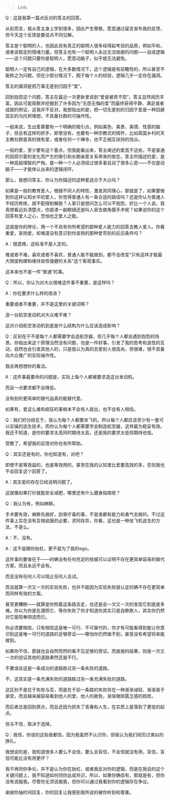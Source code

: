 > Link: 

Q：这是我第一篇点反对的答主的回答。

从前而言，我从答主身上学到很多，因此产生尊敬，愿意通过留言发布我的反馈，但今天这个反馈是要说点不同见解。

答主是个聪明的人，也因此具有真正的聪明人很多经得起考验的品质，例如平和，或者说稳定的情绪力量。但答主也有一个聪明人永远无法规避的问题——自成逻辑——这个问题只要你是聪明人，愿意动脑子，似乎就无法避免。

聪明人一定有自己的逻辑，在大多数情况下，这个逻辑是有前瞻性的，所以甚至不能称之为问题，但在少部分情况下，囿于每个人的经验，逻辑几乎一定存在漏洞。

答主的漏洞是把万事无差别归因于“爱”。

回到抱怨这个问题，答主在最近一次更新里说到“爱是被责不怨”。答主显然阅历丰富，因此可能观察并挖掘到了许多因为“无怨无悔的爱”而最终获得平静、满足或者成就的例证，这我并不反对，我想指出的是，把一切无差别的归因于爱是一种回避现实的乌托邦理想，不具备社群的可操作性。

一般来说，生出爱慕要有一个明确的吸引点，例如美色、美景、美德、性感的脑子，但总有这样的抓手，即使没有，也要有一种宗教式的情怀，比如英国乡村的天主教社群是真的很有爱，或者任何一个禅寺，也不乏相互扶持的信众。

一般的爱，至少要有这个基点。但我能看出来，答主阐述的爱高于这些，不是普通的因荷尔蒙的变化而产生的吸引和长期亲密关系带来的依恋，答主所描述的爱，是一种高超理智的产物，是一种一个人必须经过很多事且动了很多心思——不仅是动脑子——才能体认出来的逻辑闭环。

那么，我想问答主，你认为你描述的这种爱适合于大众吗？

如果是一般的教育爱人，根据不同人的特性，激发其同理心，那就是了，如果要做到你这样认知水平的爱人，你觉得普通人有一条合适的路径吗？还是你认为普通人不经历修炼，就不配得到解脱？人家只是想问怎么可以不抱怨，好比一个人说，我真想看远处清楚点，你是递一副眼镜还是叫人家去做角膜手术呢？如果说你的这个回答有爱人之心，恐怕也乏爱人之能。

这就是你的悖论，用一个不具有你所希望的那种爱人能力的回答去教人爱人。你看重爱，宣扬爱，却难道没有意识到你宣扬的那种爱苛刻的反应条件吗？

A：很遗憾，这标准不是人定的。  
  
难或者不难，喜欢或者不喜欢，普通人能不能做到，都不会改变“只有这样才能最大限度构建和维持良性强健的关系”这个客观事实。  
  
这本来也不是一件“普通”的事。

Q：所以，你认为对大众很难这件事不重要，是这样吗？

A：你在要求什么样的改进？  
  
重要或者不重要，并不是这里的关键词啊？  
  
造一台航空发动机对大众难不难？

这对介绍航空发动机到底是什么结构为什么应该造成影响？

Q：区别在于不是每个人都需要学会造航空器，但几乎每个人都会遇到抱怨的场景。你指出来这个原理当然没有问题，也是一件好事，引发了我的思考和良性的互动，自然也会引发其他人的，只是我认为真的去爱别人很高尚，但很难，很不具备向大众推广的实际操作性。

我会再想想你的看法。

A：这件事最要命的问题是，实际上每个人都被要求造这台发动机。  
  
而且一点要求都不会降低。

没有别的更简单的替代品真的能替代爱。  
  
如果有，爱这么难和疯狂的事根本不会有人提出，也不会有人相信。

Q：我们的分歧在于，我认为每个人都要坐飞机，所以每个人都应该至少有一套可以实操的逃生技术，而你认为每个人都需要学会制造航空器，这样最为稳妥有效。我还不知道，是你的要求太高同时期待太高，还是我的要求太低但期待也低。

受教了，希望我的反馈对你也有所帮助。

Q：其实还是有的，你也知道有，对吧？

即使不是等效益的，也是等效用的，甚至在我的认知里比爱要高效的多，否则我也不会回复这个回答了。

A：其实爱的存在已经说明问题了。  
  
这就像如果打针就能安全减肥，哪里还有什么健身指南呢？

Q：我认为有，例如麻醉。

手术要有效，麻醉先做好，刮骨疗毒的事，不是谁都有能力和勇气去做的。不过这件事上实在没有互相说服的必要，求同存异，你看，这也是一种坐飞机逃生的方法，不是么。

A：不，没有。

A：这不是跟你抬杠，更不是为了我的ego。  
  
这件事的要害在于——的确没有任何充足的依据可以证明不存在更简单容易的替代方案，而且永远不会有。  
  
而且没有任何人可以阻止任何人去试。  
  
而且就算一次又一次的实验失败，也并不能因为实验失败就认定的确不存在更简单而同样有效的方案。  
  
甚至更糟糕——就算是你照着这条路去走，也还是会一次又一次的发现它到底是多难。你以为你是在遵照它、等你失败了你才知道你其实只是自欺欺人，其实你仍然对它是阳奉阴违而已。  
  
你必须要相信，只有相信这是唯一可行、不可替代的，你才有可能看得到能让你意识到这是唯一可行的道路的足够旁证——哪怕你仍然做不到，甚至没有希望将来能做到。  
  
如果你不信，那就也会自然而然的看不见足够的旁证。而直接的结果，则是一次又一次的验证其他的道路果然还是不行。  
  
不要误会这是一条成功的道路胜过另一条失败的道路。  
  
不，这其实是一条充满失败的道路胜过另一条充满失败的道路。  
  
这区别不是在于失败与否，而是在于前一条路的失败存在一种渐渐减轻、渐渐易于承受，而且越来越容易看到他人的爱、他人的赦免，渐渐根除匮乏感的趋势。  
  
而后者总是回到原点，而且还因为损失了青春和人生，在实质上是落到了更低的起点。  
  
信与不信，取决于选择。

Q：我信，你说的这些我都信，因为我虽然不认识你，但我认为我们经历过类似的挣扎。

我想说的是，我知道很多人要么不会信，要么会盲信，不会信就没有用，盲信，盲信可能比没有用更坏？

我不再同你争论，并不是认为你在抬杠，或者我反对你的逻辑，而是在我说的这个关键问题上，我不知道如何同你达成共识，所以，如果你确信有，那就是有，但你没有说服我。尽管你无须说服我，但你可以通过我看到你的逻辑存在争议。

谢谢你抽时间回复，你的回复让我感到我所说的被你听到和尊重。
